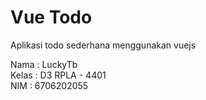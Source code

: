 # Vue Todo
Aplikasi todo sederhana menggunakan vuejs

Nama	: LuckyTb <br>
Kelas	: D3 RPLA - 4401<br>
NIM 	: 6706202055 <br>
